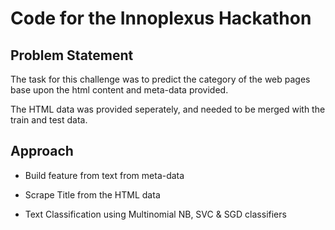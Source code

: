 # **Code for the Innoplexus Hackathon**  

## **Problem Statement**

The task for this challenge was to predict the category of the web pages base upon the html content and meta-data provided.

The HTML data was provided seperately, and needed to be merged with the train and test data.

## **Approach**

- Build feature from text from meta-data

- Scrape Title from the HTML data

- Text Classification using Multinomial NB, SVC & SGD classifiers
